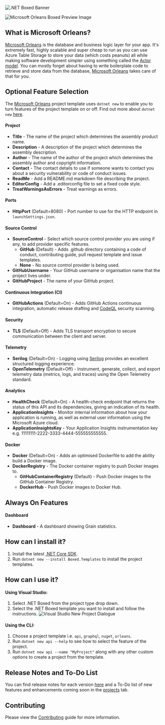 ![.NET Boxed Banner](../Images/Banner.png)

![Microsoft Orleans Boxed Preview Image](../Images/Orleans-Preview.png)

## What is Microsoft Orleans?

[Microsoft Orleans](https://dotnet.github.io/orleans/) is the database and business logic layer for your app. It's extremely fast, highly scalable and super cheap to run as you can use Azure Table Storage to store your data (which costs peanuts) all while making software development simpler using something called the [Actor model](https://en.wikipedia.org/wiki/Actor_model). You can mostly forget about having to write boilerplate code to retrieve and store data from the database, [Microsoft Orleans](https://dotnet.github.io/orleans/) takes care of that for you.

## Optional Feature Selection

The [Microsoft Orleans](https://dotnet.github.io/orleans/) project template uses `dotnet new` to enable you to turn features of the project template on or off. Find out more about `dotnet new` [here](http://rehansaeed.com/custom-project-templates-using-dotnet-new/).

#### Project

- **Title** - The name of the project which determines the assembly product name.
- **Description** - A description of the project which determines the assembly description.
- **Author** - The name of the author of the project which determines the assembly author and copyright information.
- **Contact** - The contact details to use if someone wants to contact you about a security vulnerability or code of conduct issues.
- **ReadMe** - Add a README.md markdown file describing the project.
- **EditorConfig** - Add a .editorconfig file to set a fixed code style.
- **TreatWarningsAsErrors** - Treat warnings as errors.

#### Ports

- **HttpPort** (Default=8080) - Port number to use for the HTTP endpoint in `launchSettings.json`.

#### Source Control

- **SourceControl** - Select which source control provider you are using if any, to add provider specific features.
  - **GitHub** (Default) - Adds .github directory containing a code of conduct, contributing guide, pull request template and issue templates.
  - **None** - No source control provider is being used.
- **GitHubUsername** - Your GitHub username or organisation name that the project lives under.
- **GitHubProject** - The name of your GitHub project.

#### Continuous Integration (CI)

- **GitHubActions** (Default=On) - Adds GitHub Actions continuous integration, automatic release drafting and [CodeQL](https://docs.github.com/en/free-pro-team@latest/github/finding-security-vulnerabilities-and-errors-in-your-code/about-code-scanning) security scanning.

#### Security

- **TLS** (Default=Off) - Adds TLS transport encryption to secure communication between the client and server.

#### Telemetry

- **Serilog** (Default=On) - Logging using [Serilog](https://serilog.net/) provides an excellent structured logging experience.
- **OpenTelemetry** (Default=Off) - Instrument, generate, collect, and export telemetry data (metrics, logs, and traces) using the Open Telemetry standard.

#### Analytics

- **HealthCheck** (Default=On) - A health-check endpoint that returns the status of this API and its dependencies, giving an indication of its health.
- **ApplicationInsights** - Monitor internal information about how your application is running, as well as external user information using the Microsoft Azure cloud.
- **ApplicationInsightsKey** - Your Application Insights instrumentation key e.g. 11111111-2222-3333-4444-555555555555.

#### Docker

- **Docker** (Default=On) - Adds an optimised Dockerfile to add the ability build a Docker image.
- **DockerRegistry** - The Docker container registry to push Docker images to.
  - **GitHubContainerRegistry** (Default) - Push Docker images to the GitHub Container Registry.
  - **DockerHub** - Push Docker images to Docker Hub.

## Always On Features

#### Dashboard

- **Dashboard** - A dashboard showing Grain statistics.

## How can I install it?

1. Install the latest [.NET Core SDK](https://dot.net).
2. Run `dotnet new --install Boxed.Templates` to install the project templates.

## How can I use it?

#### Using Visual Studio:
1. Select .NET Boxed from the project type drop down.
2. Select the .NET Boxed template you want to install and follow the instructions.
![Visual Studio New Project Dialogue](https://github.com/Dotnet-Boxed/Templates/blob/main/Images/VisualStudio-NewProject.png)

#### Using the CLI:
1. Choose a project template i.e. `api`, `graphql`, `nuget`, `orleans`.
2. Run `dotnet new api --help` to see how to select the feature of the project.
3. Run `dotnet new api --name "MyProject"` along with any other custom options to create a project from the template.

## Release Notes and To-Do List
You can find release notes for each version [here](https://github.com/Dotnet-Boxed/Templates/releases) and a To-Do list of new features and enhancements coming soon in the [projects](https://github.com/Dotnet-Boxed/Templates/projects) tab.

## Contributing

Please view the [Contributing](/.github/CONTRIBUTING.md) guide for more information.
